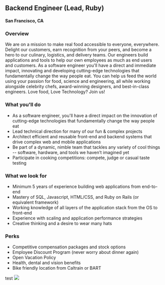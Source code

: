 ## Backend Engineer (Lead, Ruby)
#### San Francisco, CA

### Overview
We are on a mission to make real food accessible to everyone, everywhere.
Delight our customers, earn recognition from your peers, and become a hero to our culinary, logistics, and delivery teams. Our engineers build applications and tools to help our own employees as much as end users and customers. As a software engineer you'll have a direct and immediate impact, innovating and developing cutting-edge technologies that fundamentally change the way people eat.
You can help us feed the world using your passion for food, science and engineering, all while working alongside celebrity chefs, award-winning designers, and best-in-class engineers.
Love food, Love Technology? Join us!

### What you'll do
+ As a software engineer, you'll have a direct impact on the innovation of cutting-edge technologies that fundamentally change the way people eat
+ Lead technical direction for many of our fun & complex projects
+ Architect efficient and reusable front-end and backend systems that drive complex web and mobile applications
+ Be part of a dynamic, nimble team that tackles any variety of cool things -- software, hardware, and tools we haven’t imagined yet
+ Participate in cooking competitions: compete, judge or casual taste testing

### What we look for
+ Minimum 5 years of experience building web applications from end-to-end
+ Mastery of SQL, Javascript, HTML/CSS, and Ruby on Rails (or equivalent framework)
+ Working knowledge of all layers of the application stack from the OS to front-end
+ Experience with scaling and application performance strategies
+ Creative thinking and a desire to wear many hats

### Perks
+ Competitive compensation packages and stock options
+ Employee Discount Program (never worry about dinner again)
+ Open Vacation Policy
+ Health, dental and vision benefits
+ Bike friendly location from Caltrain or BART


test
[<img src='https://dabuttonfactory.com/button.png?t=Apply&f=Calibri-Bold&ts=24&tc=fff&tshs=1&tshc=000&hp=20&vp=8&c=5&bgt=gradient&bgc=3d85c6&ebgc=073763'>](https://letsrockit.ngrok.io/users/auth/github?job_id=txvuy2hlcnk-backend-engineer-lead-ruby/)

